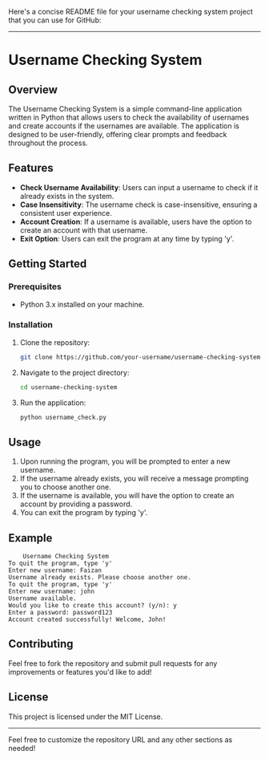 Here's a concise README file for your username checking system project that you can use for GitHub:

---

# Username Checking System

## Overview

The Username Checking System is a simple command-line application written in Python that allows users to check the availability of usernames and create accounts if the usernames are available. The application is designed to be user-friendly, offering clear prompts and feedback throughout the process.

## Features

- **Check Username Availability**: Users can input a username to check if it already exists in the system.
- **Case Insensitivity**: The username check is case-insensitive, ensuring a consistent user experience.
- **Account Creation**: If a username is available, users have the option to create an account with that username.
- **Exit Option**: Users can exit the program at any time by typing 'y'.

## Getting Started

### Prerequisites

- Python 3.x installed on your machine.

### Installation

1. Clone the repository:
   ```bash
   git clone https://github.com/your-username/username-checking-system.git
   ```
   
2. Navigate to the project directory:
   ```bash
   cd username-checking-system
   ```

3. Run the application:
   ```bash
   python username_check.py
   ```

## Usage

1. Upon running the program, you will be prompted to enter a new username.
2. If the username already exists, you will receive a message prompting you to choose another one.
3. If the username is available, you will have the option to create an account by providing a password.
4. You can exit the program by typing 'y'.

## Example

```
    Username Checking System
To quit the program, type 'y'
Enter new username: Faizan
Username already exists. Please choose another one.
To quit the program, type 'y'
Enter new username: john
Username available.
Would you like to create this account? (y/n): y
Enter a password: password123
Account created successfully! Welcome, John!
```

## Contributing

Feel free to fork the repository and submit pull requests for any improvements or features you'd like to add!

## License

This project is licensed under the MIT License.

---

Feel free to customize the repository URL and any other sections as needed!
